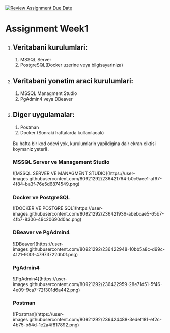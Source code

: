 [![Review Assignment Due Date](https://classroom.github.com/assets/deadline-readme-button-24ddc0f5d75046c5622901739e7c5dd533143b0c8e959d652212380cedb1ea36.svg)](https://classroom.github.com/a/A1ovU9rv)
# Assignment Week1
<ol> 
<li><h2>Veritabani kurulumlari:</h2></li>
<ol>
<li> MSSQL Server</li>
<li> PostgreSQL(Docker uzerine veya bilgisayariniza) </li>
</ol>
<li><h2>Veritabani yonetim araci kurulumlari:</h2></li>
<ol>
<li> MSSQL Managment Studio</li>
<li> PgAdmin4 veya DBeaver </li>
</ol>
<li><h2>Diger uygulamalar:</h2></li>
<ol>
<li> Postman</li>
<li> Docker (Sonraki haftalarda kullanılacak) </li>
</ol>
<br>
Bu hafta bir kod odevi yok, kurulumlarin yapildigina dair ekran ciktisi koymaniz yeterli .


  <h3>MSSQL Server ve Management Studio</h3>
![MSSQL SERVER VE MANAGMENT STUDIO](https://user-images.githubusercontent.com/80921292/236421764-b0c9aee1-af67-4f84-ba3f-76e5d6874549.png)

  <h3>Docker ve PostgreSQL</h3>
![DOCKER VE POSTGRE SQL](https://user-images.githubusercontent.com/80921292/236421936-abebcae5-65b7-4fb7-8306-49c20690d0ac.png)

  <h3>DBeaver ve PgAdmin4</h3>
![DBeaver](https://user-images.githubusercontent.com/80921292/236422948-10bb5a8c-d99c-4121-900f-47973722db0f.png)

  <h3>PgAdmin4</h3>
![PgAdmin4](https://user-images.githubusercontent.com/80921292/236422959-28e71d51-5f46-4e09-9ca7-72f301d6a442.png)

  <h3>Postman</h3>
![Postman](https://user-images.githubusercontent.com/80921292/236424488-3edef181-ef2c-4b75-b54d-1e2a4f817892.png)

